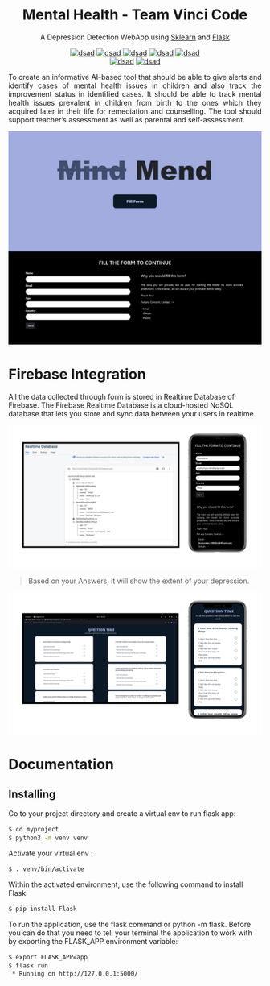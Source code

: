 
<p align="center">
  <a>
    <h1 align="center">Mental Health - Team Vinci Code</h1>
    <p align="center">A Depression Detection WebApp using <a href="https://scikit-learn.org/stable/">Sklearn</a> and <a href="https://flask.palletsprojects.com/en/2.0.x/">Flask</a></p>
  </a>
</p>

<div align="center">

[![dsad](https://img.shields.io/badge/python-2.8.2-blueviolet.svg?style=for-the-badge)](https://www.python.org/)
[![dsad](https://img.shields.io/badge/Gunicorn-server-brightgreen.svg?style=for-the-badge)](https://gunicorn.org/)
[![dsad](https://img.shields.io/badge/Flask-Deployment-brightgreen.svg?style=for-the-badge)](https://flask.palletsprojects.com/en/2.0.x/)
[![dsad](https://img.shields.io/badge/Javascript-Website-brightgreen.svg?style=for-the-badge)](https://developer.mozilla.org/en-US/docs/Web/JavaScript)
[![dsad](https://img.shields.io/badge/Sklearn-Training-brightgreen.svg?style=for-the-badge)](https://scikit-learn.org/stable/)    
[![dsad](https://img.shields.io/badge/Panda-Data_Analysis-brightgreen.svg?style=for-the-badge)](https://www.w3schools.com/python/pandas/default.asp)
[![dsad](https://img.shields.io/badge/Firebase-Realtime_Database-brightgreen.svg?style=for-the-badge)](https://firebase.google.com/?gclid=CjwKCAiAjoeRBhAJEiwAYY3nDB14zlhMZWk1DwLCUqBAe2-NluQew_fKtIZEzNfYav_C-MzRxPDOPhoC-RUQAvD_BwE&gclsrc=aw.ds)

    
</div>

<div style="text-align: justify">
    
To create an informative AI-based tool that should be able to give alerts and identify cases of mental health issues in children and also track the improvement status in identified cases. It should be able to track mental health issues prevalent in children from birth to the ones which they acquired later in their life for remediation and counselling. The tool should support teacher’s assessment as well as parental and self-assessment.
    
</div>

![App Screenshot](Result.jpeg)

<p align="center">
  <a>
    <h1 align="left">Firebase Integration</h1>
    <p align="left">All the data collected through form is stored in Realtime Database of Firebase. The Firebase Realtime Database is a cloud-hosted NoSQL database that lets you store and sync data between your users in realtime.</p>
  </a>
</p>

![App Screenshot](Firebase.png)

> Based on your Answers, it will show the extent of your depression. 

![App Screenshot](Questions.png)


# Documentation

## Installing

Go to your project directory and create a virtual env to run flask app:

```sh
$ cd myproject
$ python3 -m venv venv
```
Activate your virtual env :

```sh
$ . venv/bin/activate
```
Within the activated environment, use the following command to install Flask:

```sh
$ pip install Flask
```
To run the application, use the flask command or python -m flask. Before you can do that you need to tell your terminal the application to work with by exporting the FLASK_APP environment variable:

```sh
$ export FLASK_APP=app
$ flask run
 * Running on http://127.0.0.1:5000/
```
